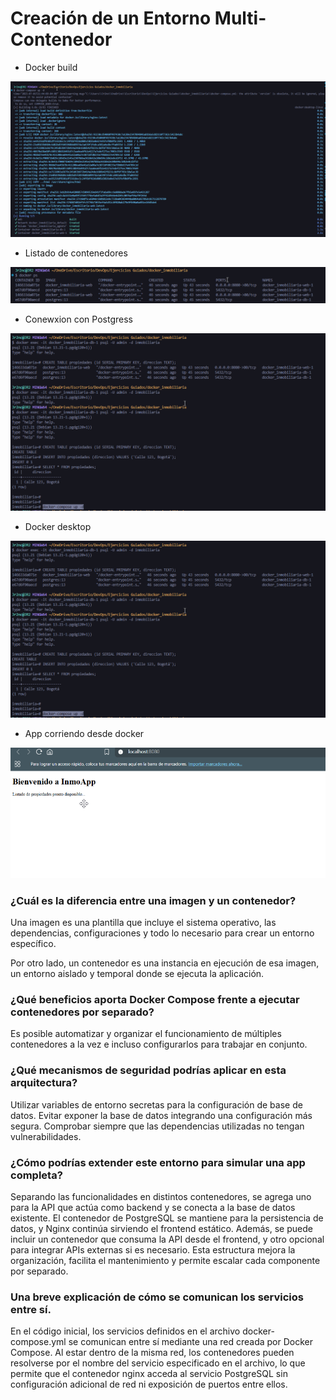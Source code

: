 # Creación de un Entorno Multi-Contenedor

- Docker build

![alt text](<images/docker build1.png>)

- Listado de contenedores

![alt text](<images/docker ps.png>)

- Conewxion con Postgress

![alt text](<images/docker postgress.png>)

- Docker desktop

![alt text](<images/docker postgress.png>)

- App corriendo desde docker

![alt text](<images/app corriendo.png>)

### ¿Cuál es la diferencia entre una imagen y un contenedor? 
Una imagen es una plantilla que incluye el sistema operativo, las dependencias, configuraciones y todo lo necesario para crear un entorno específico.

Por otro lado, un contenedor es una instancia en ejecución de esa imagen, un entorno aislado y temporal donde se ejecuta la aplicación.
 
### ¿Qué beneficios aporta Docker Compose frente a ejecutar contenedores por separado? 
Es posible automatizar y organizar el funcionamiento de múltiples contenedores a la vez e incluso configurarlos para trabajar en conjunto.

### ¿Qué mecanismos de seguridad podrías aplicar en esta arquitectura? 
Utilizar variables de entorno secretas para la configuración de base de datos.
Evitar exponer la base de datos integrando una configuración más segura.
Comprobar siempre que las dependencias utilizadas no tengan vulnerabilidades.

### ¿Cómo podrías extender este entorno para simular una app completa?

Separando las funcionalidades en distintos contenedores, se agrega uno para la API que actúa como backend y se conecta a la base de datos existente. El contenedor de PostgreSQL se mantiene para la persistencia de datos, y Nginx continúa sirviendo el frontend estático. Además, se puede incluir un contenedor que consuma la API desde el frontend, y otro opcional para integrar APIs externas si es necesario. Esta estructura mejora la organización, facilita el mantenimiento y permite escalar cada componente por separado.

### Una breve explicación de cómo se comunican los servicios entre sí.

En el código inicial, los servicios definidos en el archivo docker-compose.yml se comunican entre sí mediante una red creada por Docker Compose. Al estar dentro de la misma red, los contenedores pueden resolverse por el nombre del servicio especificado en el archivo, lo que permite que el contenedor nginx acceda al servicio PostgreSQL sin configuración adicional de red ni exposición de puertos entre ellos.
